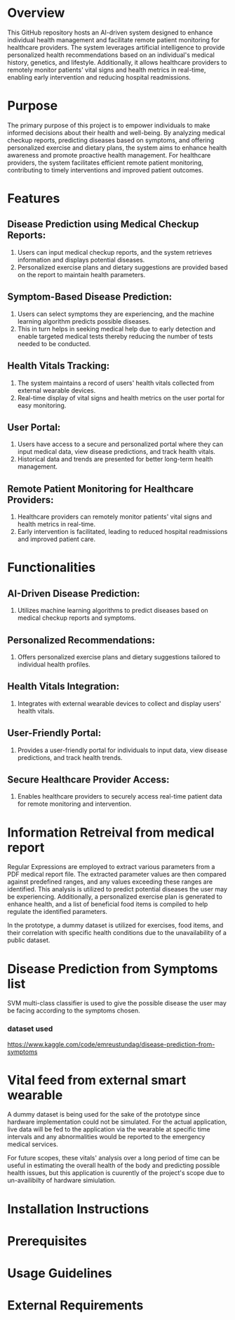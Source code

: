 # Overview

This GitHub repository hosts an AI-driven system designed to enhance individual health management and facilitate remote patient monitoring for healthcare providers. The system leverages artificial intelligence to provide personalized health recommendations based on an individual's medical history, genetics, and lifestyle. Additionally, it allows healthcare providers to remotely monitor patients' vital signs and health metrics in real-time, enabling early intervention and reducing hospital readmissions.


# Purpose

The primary purpose of this project is to empower individuals to make informed decisions about their health and well-being. By analyzing medical checkup reports, predicting diseases based on symptoms, and offering personalized exercise and dietary plans, the system aims to enhance health awareness and promote proactive health management. For healthcare providers, the system facilitates efficient remote patient monitoring, contributing to timely interventions and improved patient outcomes.


# Features

## Disease Prediction using Medical Checkup Reports:

1. Users can input medical checkup reports, and the system retrieves information and displays potential diseases.
1. Personalized exercise plans and dietary suggestions are provided based on the report to maintain health parameters.

## Symptom-Based Disease Prediction:

1. Users can select symptoms they are experiencing, and the machine learning algorithm predicts possible diseases.
1. This in turn helps in seeking medical help due to early detection and enable targeted medical tests thereby reducing the number of tests needed to be conducted.

## Health Vitals Tracking:

1. The system maintains a record of users' health vitals collected from external wearable devices.
1. Real-time display of vital signs and health metrics on the user portal for easy monitoring.

## User Portal:

1. Users have access to a secure and personalized portal where they can input medical data, view disease predictions, and track health vitals.
1. Historical data and trends are presented for better long-term health management.

## Remote Patient Monitoring for Healthcare Providers:

1. Healthcare providers can remotely monitor patients' vital signs and health metrics in real-time.
1. Early intervention is facilitated, leading to reduced hospital readmissions and improved patient care.



# Functionalities

## AI-Driven Disease Prediction:

1. Utilizes machine learning algorithms to predict diseases based on medical checkup reports and symptoms.

## Personalized Recommendations:

1. Offers personalized exercise plans and dietary suggestions tailored to individual health profiles.

## Health Vitals Integration:

1. Integrates with external wearable devices to collect and display users' health vitals.


## User-Friendly Portal:

1. Provides a user-friendly portal for individuals to input data, view disease predictions, and track health trends.

## Secure Healthcare Provider Access:

1. Enables healthcare providers to securely access real-time patient data for remote monitoring and intervention.



# Information Retreival from medical report

Regular Expressions are employed to extract various parameters from a PDF medical report file. The extracted parameter values are then compared against predefined ranges, and any values exceeding these ranges are identified. This analysis is utilized to predict potential diseases the user may be experiencing. Additionally, a personalized exercise plan is generated to enhance health, and a list of beneficial food items is compiled to help regulate the identified parameters.

In the prototype, a dummy dataset is utilized for exercises, food items, and their correlation with specific health conditions due to the unavailability of a public dataset.


# Disease Prediction from Symptoms list

SVM multi-class classifier is used to give the possible disease the user may be facing according to the symptoms chosen. 

### dataset used
https://www.kaggle.com/code/emreustundag/disease-prediction-from-symptoms


# Vital feed from external smart wearable

A dummy dataset is being used for the sake of the prototype since hardware implementation could not be simulated. For the actual application, live data will be fed to the application via the wearable at specific time intervals and any abnormalities would be reported to the emergency medical services.

For future scopes, these vitals' analysis over a long period of time can be useful in estimating the overall health of the body and predicting possible health issues, but this application is cuurently of the project's scope due to un-availibilty of hardware simiulation.


# Installation Instructions

# Prerequisites

# Usage Guidelines

# External Requirements
